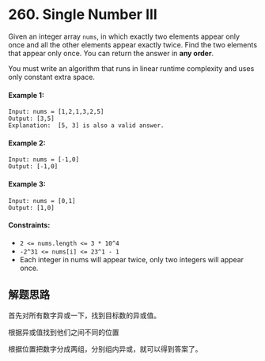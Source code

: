 # 260. Single Number III

Given an integer array `nums`, in which exactly two elements appear only once and all the other elements appear exactly twice. Find the two elements that appear only once. You can return the answer in **any order**.

You must write an algorithm that runs in linear runtime complexity and uses only constant extra space.

#### Example 1:

```
Input: nums = [1,2,1,3,2,5]
Output: [3,5]
Explanation:  [5, 3] is also a valid answer.
```

#### Example 2:

```
Input: nums = [-1,0]
Output: [-1,0]
```

#### Example 3:

```
Input: nums = [0,1]
Output: [1,0]
``` 

#### Constraints:

+ `2 <= nums.length <= 3 * 10^4`
+ `-2^31 <= nums[i] <= 23^1 - 1`
+ Each integer in nums will appear twice, only two integers will appear once.

## 解题思路

首先对所有数字异或一下，找到目标数的异或值。

根据异或值找到他们之间不同的位置

根据位置把数字分成两组，分别组内异或，就可以得到答案了。
